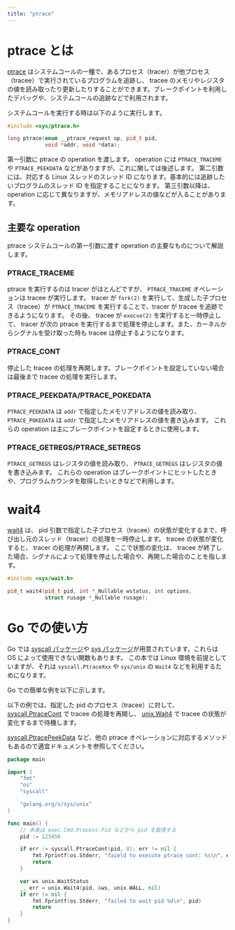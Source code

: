 ```yaml
---
title: "ptrace"
---
```


# ptrace とは
[ptrace](https://man7.org/linux/man-pages/man2/ptrace.2.html) はシステムコールの一種で、あるプロセス（tracer）が他プロセス（tracee）で実行されているプログラムを追跡し、 tracee のメモリやレジスタの値を読み取ったり更新したりすることができます。ブレークポイントを利用したデバッグや、システムコールの追跡などで利用されます。

システムコールを実行する時は以下のように実行します。
```cpp
#include <sys/ptrace.h>

long ptrace(enum __ptrace_request op, pid_t pid,
            void *addr, void *data);
```

第一引数に ptrace の operation を渡します。 operation には `PTRACE_TRACEME` や `PTRACE_PEEKDATA` などがありますが、これに関しては後述します。
第二引数には、対応する Linux スレッドのスレッド ID になります。基本的には追跡したいプログラムのスレッド ID を指定することになります。
第三引数以降は、 operation に応じて異なりますが、メモリアドレスの値などが入ることがあります。

## 主要な operation
ptrace システムコールの第一引数に渡す operation の主要なものについて解説します。

### PTRACE_TRACEME
ptrace を実行するのは tracer がほとんどですが、 `PTRACE_TRACEME` オペレーションは tracee が実行します。
tracer が `fork(2)` を実行して、生成した子プロセス（tracee）が `PTRACE_TRACEME` を実行することで、tracer が tracee を追跡できるようになります。
その後、 tracee が `execve(2)` を実行すると一時停止して、 tracer が次の ptrace を実行するまで処理を停止します。また、カーネルからシグナルを受け取った時も tracee は停止するようになります。

### PTRACE_CONT
停止した tracee の処理を再開します。ブレークポイントを設定していない場合は最後まで tracee の処理を実行します。

### PTRACE_PEEKDATA/PTRACE_POKEDATA
`PTRACE_PEEKDATA` は `addr` で指定したメモリアドレスの値を読み取り、 `PTRACE_POKEDATA` は `addr` で指定したメモリアドレスの値を書き込みます。
これらの operation は主にブレークポイントを設定するときに使用します。


### PTRACE_GETREGS/PTRACE_SETREGS
`PTRACE_GETREGS` はレジスタの値を読み取り、 `PTRACE_GETREGS` はレジスタの値を書き込みます。
これらの operation はブレークポイントにヒットしたときや、プログラムカウンタを取得したいときなどで利用します。

# wait4
[wait4](https://man7.org/linux/man-pages/man2/wait4.2.html) は、 pid 引数で指定した子プロセス（tracee）の状態が変化するまで、呼び出し元のスレッド（tracer）の処理を一時停止します。 tracee の状態が変化すると、 tracer の処理が再開します。
ここで状態の変化は、 tracee が終了した場合、シグナルによって処理を停止した場合や、再開した場合のことを指します。


```cpp
#include <sys/wait.h>

pid_t wait4(pid_t pid, int *_Nullable wstatus, int options,
            struct rusage *_Nullable rusage);
```

# Go での使い方
Go では [syscall パッケージ](https://pkg.go.dev/syscall)や [sys パッケージ](https://pkg.go.dev/golang.org/x/sys)が用意されています。これらは OS によって使用できない関数もあります。
この本では Linux 環境を前提としていますが、それは `syscall.PtraceXxx` や `sys/unix` の `Wait4` などを利用するためになります。

Go での簡単な例を以下に示します。

以下の例では、指定した pid のプロセス（tracee）に対して、 [syscall.PtraceCont](https://pkg.go.dev/syscall#PtraceCont) で tracee の処理を再開し、 [unix.Wait4](https://pkg.go.dev/golang.org/x/sys@v0.26.0/unix#Wait4) で tracee の状態が変化するまで待機します。

[syscall.PtracePeekData](https://pkg.go.dev/syscall#PtracePeekData) など、他の ptrace オペレーションに対応するメソッドもあるので適宜ドキュメントを参照してください。

```go
package main

import (
	"fmt"
	"os"
	"syscall"

	"golang.org/x/sys/unix"
)

func main() {
    // 本来は exec.Cmd.Process.Pid などから pid を取得する
	pid := 123456

	if err := syscall.PtraceCont(pid, 0); err != nil {
		fmt.Fprintf(os.Stderr, "faield to execute ptrace cont: %s\n", err)
		return
	}

    var ws unix.WaitStatus
	_, err = unix.Wait4(pid, &ws, unix.WALL, nil)
	if err != nil {
		fmt.Fprintf(os.Stderr, "failed to wait pid %d\n", pid)
		return
	}
}
```
